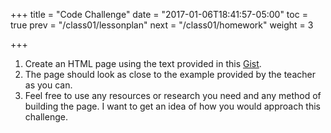 +++
title = "Code Challenge"
date = "2017-01-06T18:41:57-05:00"
toc = true
prev = "/class01/lessonplan"
next = "/class01/homework"
weight = 3

+++

1.  Create an HTML page using the text provided in this [Gist](https://gist.github.com/kellygrape/a6e7dcbba371d31813c8).
2.  The page should look as close to the example provided by the teacher as you can.
3.  Feel free to use any resources or research you need and any method of building the page.  I want to get an idea of how you would approach this challenge.
